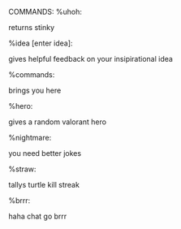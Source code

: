 COMMANDS:
%uhoh:

returns stinky

%idea [enter idea]:

gives helpful feedback on your insipirational idea


%commands:

brings you here

%hero:

gives a random valorant hero

%nightmare:

you need better jokes

%straw:

tallys turtle kill streak

%brrr:

haha chat go brrr


